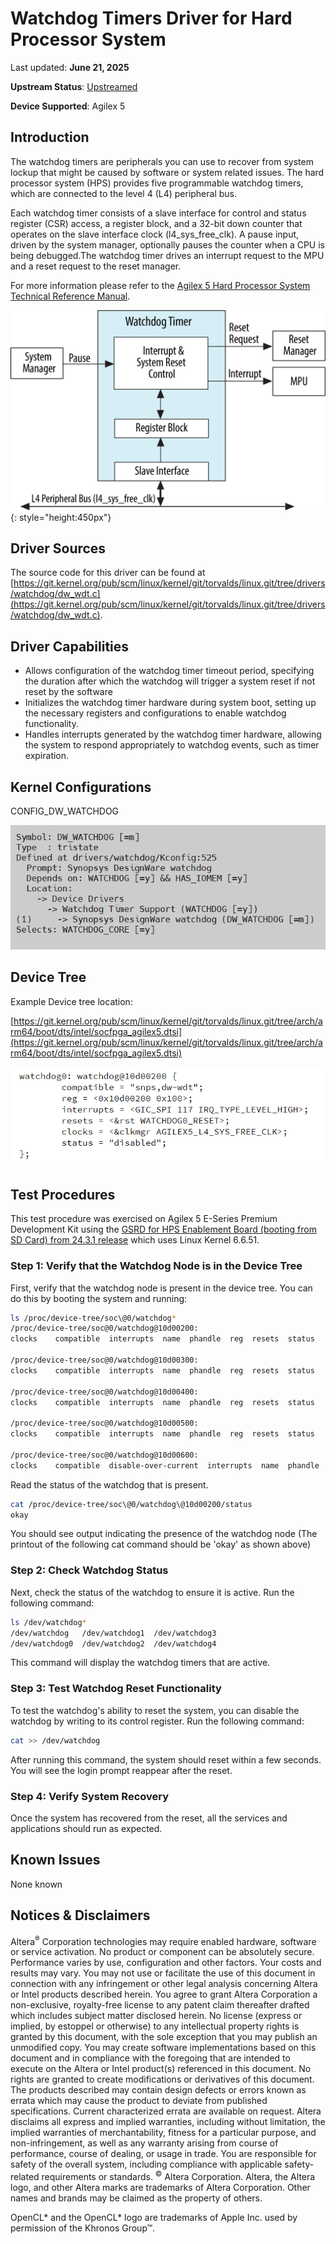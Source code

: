 # **Watchdog Timers Driver for Hard Processor System**

Last updated: **June 21, 2025** 

**Upstream Status**: [Upstreamed](https://git.kernel.org/pub/scm/linux/kernel/git/torvalds/linux.git/tree/drivers/watchdog/dw_wdt.c)

**Device Supported**: Agilex 5

## **Introduction**

The watchdog timers are peripherals you can use to recover from system lockup that might be caused by software or system related issues. The hard processor system (HPS) provides five programmable watchdog timers, which are connected to the level 4 (L4) peripheral bus.

Each watchdog timer consists of a slave interface for control and status register (CSR) access, a register block, and a 32-bit down counter that operates on the slave interface clock (l4_sys_free_clk). A pause input, driven by the system manager, optionally pauses the counter when a CPU is being debugged.The watchdog timer drives an interrupt request to the MPU and a reset request to the reset manager.

For more information please refer to the [Agilex 5 Hard Processor System Technical Reference Manual](https://www.intel.com/content/www/us/en/docs/programmable/814346).

![watchdog_timers_block_diagram](images/wdt_block_diagram.png){: style="height:450px"}

## **Driver Sources**

The source code for this driver can be found at [https://git.kernel.org/pub/scm/linux/kernel/git/torvalds/linux.git/tree/drivers/watchdog/dw_wdt.c](https://git.kernel.org/pub/scm/linux/kernel/git/torvalds/linux.git/tree/drivers/watchdog/dw_wdt.c).

## **Driver Capabilities**

* Allows configuration of the watchdog timer timeout period, specifying the duration after which the watchdog will trigger a system reset if not reset by the software
* Initializes the watchdog timer hardware during system boot, setting up the necessary registers and configurations to enable watchdog functionality.
* Handles interrupts generated by the watchdog timer hardware, allowing the system to respond appropriately to watchdog events, such as timer expiration.


## **Kernel Configurations**

CONFIG_DW_WATCHDOG

![watchdog_config_path](images/watchdog_config_path.png)

## **Device Tree**

Example Device tree location:

[https://git.kernel.org/pub/scm/linux/kernel/git/torvalds/linux.git/tree/arch/arm64/boot/dts/intel/socfpga_agilex5.dtsi](https://git.kernel.org/pub/scm/linux/kernel/git/torvalds/linux.git/tree/arch/arm64/boot/dts/intel/socfpga_agilex5.dtsi)

![watchdog_device_tree](images/watchdog_device_tree.png)

## Test Procedures

This test procedure was exercised on Agilex 5 E-Series Premium Development Kit using the [GSRD for HPS Enablement Board (booting from SD Card)  from 24.3.1 release](https://altera-fpga.github.io/rel-24.3.1/embedded-designs/agilex-5/e-series/premium/gsrd/ug-gsrd-agx5e-premium/#build-sd-card-boot-binaries) which uses Linux Kernel 6.6.51.

### Step 1: Verify that the Watchdog Node is in the Device Tree

First, verify that the watchdog node is present in the device tree. You can do this by booting the system and running:

  ```sh
  ls /proc/device-tree/soc\@0/watchdog*
  /proc/device-tree/soc@0/watchdog@10d00200:
  clocks	compatible  interrupts	name  phandle  reg  resets  status

  /proc/device-tree/soc@0/watchdog@10d00300:
  clocks	compatible  interrupts	name  phandle  reg  resets  status

  /proc/device-tree/soc@0/watchdog@10d00400:
  clocks	compatible  interrupts	name  phandle  reg  resets  status

  /proc/device-tree/soc@0/watchdog@10d00500:
  clocks	compatible  interrupts	name  phandle  reg  resets  status

  /proc/device-tree/soc@0/watchdog@10d00600:
  clocks	compatible  disable-over-current  interrupts  name  phandle  reg  resets  status
  ```

Read the status of the watchdog that is present.

```sh
cat /proc/device-tree/soc\@0/watchdog\@10d00200/status
okay
```

You should see output indicating the presence of the watchdog node (The printout of the following cat command should be 'okay' as shown above)

### Step 2: Check Watchdog Status

Next, check the status of the watchdog to ensure it is active. Run the following command:

```sh
ls /dev/watchdog*
/dev/watchdog	/dev/watchdog1	/dev/watchdog3
/dev/watchdog0	/dev/watchdog2	/dev/watchdog4

```
This command will display the watchdog timers that are active. 

### Step 3: Test Watchdog Reset Functionality

To test the watchdog's ability to reset the system, you can disable the watchdog by writing to its control register. Run the following command:

```sh
cat >> /dev/watchdog
```

After running this command, the system should reset within a few seconds. You will see the login prompt reappear after the reset.

### Step 4: Verify System Recovery

Once the system has recovered from the reset, all the services and applications should run as expected.



## **Known Issues**

None known

## Notices & Disclaimers

Altera<sup>&reg;</sup> Corporation technologies may require enabled hardware, software or service activation.
No product or component can be absolutely secure. 
Performance varies by use, configuration and other factors.
Your costs and results may vary. 
You may not use or facilitate the use of this document in connection with any infringement or other legal analysis concerning Altera or Intel products described herein. You agree to grant Altera Corporation a non-exclusive, royalty-free license to any patent claim thereafter drafted which includes subject matter disclosed herein.
No license (express or implied, by estoppel or otherwise) to any intellectual property rights is granted by this document, with the sole exception that you may publish an unmodified copy. You may create software implementations based on this document and in compliance with the foregoing that are intended to execute on the Altera or Intel product(s) referenced in this document. No rights are granted to create modifications or derivatives of this document.
The products described may contain design defects or errors known as errata which may cause the product to deviate from published specifications.  Current characterized errata are available on request.
Altera disclaims all express and implied warranties, including without limitation, the implied warranties of merchantability, fitness for a particular purpose, and non-infringement, as well as any warranty arising from course of performance, course of dealing, or usage in trade.
You are responsible for safety of the overall system, including compliance with applicable safety-related requirements or standards. 
<sup>&copy;</sup> Altera Corporation.  Altera, the Altera logo, and other Altera marks are trademarks of Altera Corporation.  Other names and brands may be claimed as the property of others. 

OpenCL* and the OpenCL* logo are trademarks of Apple Inc. used by permission of the Khronos Group™. 
